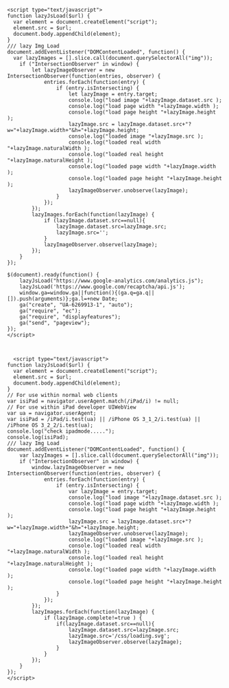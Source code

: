 
    <script type="text/javascript">
    function lazyJsLoad($url) {
      var element = document.createElement("script");
      element.src = $url;
      document.body.appendChild(element);
    }
    /// lazy Img Load
    document.addEventListener("DOMContentLoaded", function() {
      var lazyImages = [].slice.call(document.querySelectorAll("img"));
        if ("IntersectionObserver" in window) {
            let lazyImageObserver = new IntersectionObserver(function(entries, observer) {
                entries.forEach(function(entry) {
                    if (entry.isIntersecting) {
                        let lazyImage = entry.target;
                        console.log("load image "+lazyImage.dataset.src );
                        console.log("load page width "+lazyImage.width );
                        console.log("load page height "+lazyImage.height );
                        lazyImage.src = lazyImage.dataset.src+"?w="+lazyImage.width+"&h="+lazyImage.height;
                        console.log("loaded image "+lazyImage.src );
                        console.log("loaded real width "+lazyImage.naturalWidth );
                        console.log("loaded real height "+lazyImage.naturalHeight );
                        console.log("loaded page width "+lazyImage.width );
                        console.log("loaded page height "+lazyImage.height );
                        lazyImageObserver.unobserve(lazyImage);
                    }
                });
            });
            lazyImages.forEach(function(lazyImage) {
                if (lazyImage.dataset.src==null){
                    lazyImage.dataset.src=lazyImage.src;
                    lazyImage.src='';
                }
                lazyImageObserver.observe(lazyImage);
            });
        }
    });

    $(document).ready(function() {
        lazyJsLoad("https://www.google-analytics.com/analytics.js");
        lazyJsLoad('https://www.google.com/recaptcha/api.js');
        window.ga=window.ga||function(){(ga.q=ga.q||[]).push(arguments)};ga.l=+new Date;
        ga("create", "UA-6269913-1", "auto");
        ga("require", "ec");
        ga("require", "displayfeatures");
        ga("send", "pageview");
    });
    </script>



      <script type="text/javascript">
    function lazyJsLoad($url) {
      var element = document.createElement("script");
      element.src = $url;
      document.body.appendChild(element);
    }
    // For use within normal web clients 
    var isiPad = navigator.userAgent.match(/iPad/i) != null;
    // For use within iPad developer UIWebView
    var ua = navigator.userAgent;
    var isiPad = /iPad/i.test(ua) || /iPhone OS 3_1_2/i.test(ua) || /iPhone OS 3_2_2/i.test(ua);
    console.log("check ipadmode.....");
    console.log(isiPad);
    /// lazy Img Load
    document.addEventListener("DOMContentLoaded", function() {
        var lazyImages = [].slice.call(document.querySelectorAll("img"));
        if ("IntersectionObserver" in window) {
            window.lazyImageObserver = new IntersectionObserver(function(entries, observer) {
                entries.forEach(function(entry) {
                    if (entry.isIntersecting) {
                        var lazyImage = entry.target;
                        console.log("load image "+lazyImage.dataset.src );
                        console.log("load page width "+lazyImage.width );
                        console.log("load page height "+lazyImage.height );
                        lazyImage.src = lazyImage.dataset.src+"?w="+lazyImage.width+"&h="+lazyImage.height;
                        lazyImageObserver.unobserve(lazyImage);
                        console.log("loaded image "+lazyImage.src );
                        console.log("loaded real width "+lazyImage.naturalWidth );
                        console.log("loaded real height "+lazyImage.naturalHeight );
                        console.log("loaded page width "+lazyImage.width );
                        console.log("loaded page height "+lazyImage.height );
                    }
                });
            });
            lazyImages.forEach(function(lazyImage) {
                if (lazyImage.complete!=true ) {
                    if(lazyImage.dataset.src==null){
                        lazyImage.dataset.src=lazyImage.src;
                        lazyImage.src='/css/loading.svg';
                        lazyImageObserver.observe(lazyImage);
                    }
                }
            });
        }
    });
    </script>